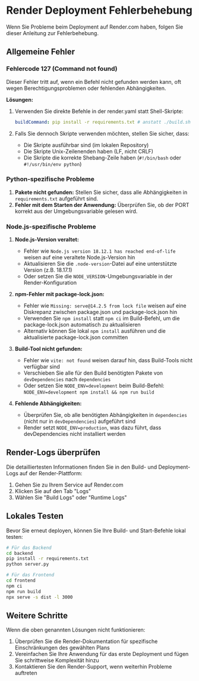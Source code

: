 # Render Deployment Fehlerbehebung

Wenn Sie Probleme beim Deployment auf Render.com haben, folgen Sie dieser Anleitung zur Fehlerbehebung.

## Allgemeine Fehler

### Fehlercode 127 (Command not found)

Dieser Fehler tritt auf, wenn ein Befehl nicht gefunden werden kann, oft wegen Berechtigungsproblemen oder fehlenden Abhängigkeiten.

**Lösungen:**
1. Verwenden Sie direkte Befehle in der render.yaml statt Shell-Skripte:
   ```yaml
   buildCommand: pip install -r requirements.txt # anstatt ./build.sh
   ```

2. Falls Sie dennoch Skripte verwenden möchten, stellen Sie sicher, dass:
   - Die Skripte ausführbar sind (im lokalen Repository)
   - Die Skripte Unix-Zeilenenden haben (LF, nicht CRLF)
   - Die Skripte die korrekte Shebang-Zeile haben (`#!/bin/bash` oder `#!/usr/bin/env python`)

### Python-spezifische Probleme

1. **Pakete nicht gefunden:** Stellen Sie sicher, dass alle Abhängigkeiten in `requirements.txt` aufgeführt sind.
2. **Fehler mit dem Starten der Anwendung:** Überprüfen Sie, ob der PORT korrekt aus der Umgebungsvariable gelesen wird.

### Node.js-spezifische Probleme

1. **Node.js-Version veraltet:**
   - Fehler wie `Node.js version 18.12.1 has reached end-of-life` weisen auf eine veraltete Node.js-Version hin
   - Aktualisieren Sie die `.node-version`-Datei auf eine unterstützte Version (z.B. 18.17.1)
   - Oder setzen Sie die `NODE_VERSION`-Umgebungsvariable in der Render-Konfiguration

2. **npm-Fehler mit package-lock.json:**
   - Fehler wie `Missing: serve@14.2.5 from lock file` weisen auf eine Diskrepanz zwischen package.json und package-lock.json hin
   - Verwenden Sie `npm install` statt `npm ci` im Build-Befehl, um die package-lock.json automatisch zu aktualisieren
   - Alternativ können Sie lokal `npm install` ausführen und die aktualisierte package-lock.json committen

3. **Build-Tool nicht gefunden:**
   - Fehler wie `vite: not found` weisen darauf hin, dass Build-Tools nicht verfügbar sind
   - Verschieben Sie alle für den Build benötigten Pakete von `devDependencies` nach `dependencies`
   - Oder setzen Sie `NODE_ENV=development` beim Build-Befehl: `NODE_ENV=development npm install && npm run build`

4. **Fehlende Abhängigkeiten:**
   - Überprüfen Sie, ob alle benötigten Abhängigkeiten in `dependencies` (nicht nur in `devDependencies`) aufgeführt sind
   - Render setzt `NODE_ENV=production`, was dazu führt, dass devDependencies nicht installiert werden

## Render-Logs überprüfen

Die detailliertesten Informationen finden Sie in den Build- und Deployment-Logs auf der Render-Plattform:

1. Gehen Sie zu Ihrem Service auf Render.com
2. Klicken Sie auf den Tab "Logs"
3. Wählen Sie "Build Logs" oder "Runtime Logs"

## Lokales Testen

Bevor Sie erneut deployen, können Sie Ihre Build- und Start-Befehle lokal testen:

```bash
# Für das Backend
cd backend
pip install -r requirements.txt
python server.py

# Für das Frontend
cd frontend
npm ci
npm run build
npx serve -s dist -l 3000
```

## Weitere Schritte

Wenn die oben genannten Lösungen nicht funktionieren:

1. Überprüfen Sie die Render-Dokumentation für spezifische Einschränkungen des gewählten Plans
2. Vereinfachen Sie Ihre Anwendung für das erste Deployment und fügen Sie schrittweise Komplexität hinzu
3. Kontaktieren Sie den Render-Support, wenn weiterhin Probleme auftreten